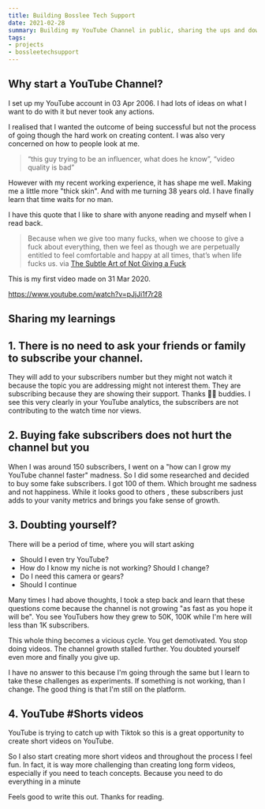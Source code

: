 ```yaml
---
title: Building Bosslee Tech Support 
date: 2021-02-28
summary: Building my YouTube Channel in public, sharing the ups and downs.
tags: 
- projects
- bossleetechsupport
--- 
```


## Why start a YouTube Channel? 

I set up my YouTube account in 03 Apr 2006. I had lots of ideas on what I want to do with it but never took any actions.

I realised that I wanted the outcome of being successful but not the process of going though the hard work on creating content. I was also very concerned on how to people look at me.

> “this guy trying to be an influencer, what does he know”, “video quality is bad” 

However with my recent working experience, it has shape me well. Making me a little more "thick skin". And with me turning 38 years old. I have finally learn that time waits for no man.

I have this quote that I like to share with anyone reading and myself when I read back.

> Because when we give too many fucks, when we choose to give a fuck about everything, then we feel as though we are perpetually entitled to feel comfortable and happy at all times, that’s when life fucks us. via [The Subtle Art of Not Giving a Fuck](https://markmanson.net/not-giving-a-fuck)

This is my first video made on 31 Mar 2020.

https://www.youtube.com/watch?v=pJjJi1f7r28

## Sharing my learnings

## 1. **There is no need to ask your friends or family to subscribe your channel.** 

They will add to your subscribers number but they might not watch it because the topic you are addressing might not interest them. They are subscribing because they are showing their support. Thanks 🙏🏻 buddies. I see this very clearly in your YouTube analytics, the subscribers are not contributing to the watch time nor views. 

## 2. **Buying fake subscribers does not hurt the channel but you**

When I was around 150 subscribers, I went on a "how can I grow my YouTube channel faster" madness. So I did some researched and decided to buy some fake subscribers. I got 100 of them. Which brought me sadness and not happiness. While it looks good to others , these subscribers just adds to your vanity metrics and brings you fake sense of growth.

## 3. **Doubting yourself?**

There will be a period of time, where you will start asking 
- Should I even try YouTube?
- How do I know my niche is not working? Should I change?
- Do I need this camera or gears?
- Should I continue

Many times I had above thoughts, I took a step back and learn that these questions come because the channel is not growing "as fast as you hope it will be". You see YouTubers how they grew to 50K, 100K while I'm here will less than 1K subscribers. 

This whole thing becomes a vicious cycle. You get demotivated. You stop doing videos. The channel growth stalled further. You doubted yourself even more and finally you give up. 

I have no answer to this because I'm going through the same but I learn to take
these challenges as experiments. If something is not working, than I change.
The good thing is that  I'm still on the platform.

##  4. **YouTube #Shorts videos**

YouTube is trying to catch up with Tiktok so this is a great opportunity to create short videos on YouTube.

So I also start creating more short videos and throughout the process I feel fun. 
In fact, it is way more challenging than creating long form videos, especially if you need to teach concepts. 
Because you need to do everything in a minute

Feels good to write this out. 
Thanks for reading.
